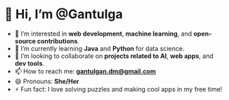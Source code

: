# 👋 Hi, I’m @Gantulga

- 👀 I’m interested in **web development**, **machine learning**, and **open-source contributions**.
- 🌱 I’m currently learning **Java** and **Python** for data science.
- 💞️ I’m looking to collaborate on **projects related to AI**, **web apps**, and **dev tools**.
- 📫 How to reach me: **gantulgan.dm@gmail.com** 
- 😄 Pronouns: **She/Her**
- ⚡ Fun fact: I love solving puzzles and making cool apps in my free time!

